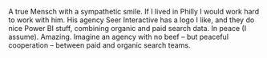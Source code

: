 A true Mensch with a sympathetic smile. If I lived in Philly I would work hard to work with him. His agency Seer Interactive has a logo I like, and they do nice Power BI stuff, combining organic and paid search data. In peace (I assume). Amazing. Imagine an agency with no beef – but peaceful cooperation –  between paid and organic search teams.
